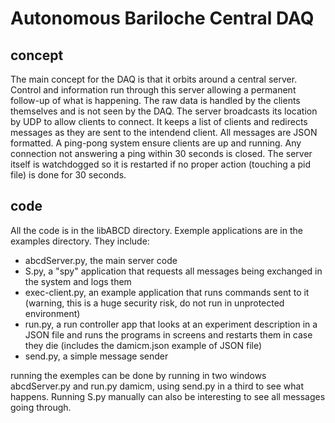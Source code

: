 # Autonomous Bariloche Central DAQ

## concept

The main concept for the DAQ is that it orbits around a central server. Control and information run through this server allowing a permanent follow-up of what is happening. The raw data is handled by the clients themselves and is not seen by the DAQ.
The server broadcasts its location by UDP to allow clients to connect. It keeps a list of clients and redirects messages as they are sent to the intendend client. All messages are JSON formatted. A ping-pong system ensure clients are up and running. Any connection not answering a ping within 30 seconds is closed.
The server itself is watchdogged so it is restarted if no proper action (touching a pid file) is done for 30 seconds.

## code

All the code is in the libABCD directory.
Exemple applications are in the examples directory. They include:
* abcdServer.py, the main server code
* S.py, a "spy" application that requests all messages being exchanged in the system and logs them
* exec-client.py, an example application that runs commands sent to it (warning, this is a huge security risk, do not run in unprotected environment)
* run.py, a run controller app that looks at an experiment description in a JSON file and runs the programs in screens and restarts them in case they die (includes the damicm.json example of JSON file)
* send.py, a simple message sender

running the exemples can be done by running in two windows abcdServer.py and run.py damicm, using send.py in a third to see what happens. Running S.py manually can also be interesting to see all messages going through.
